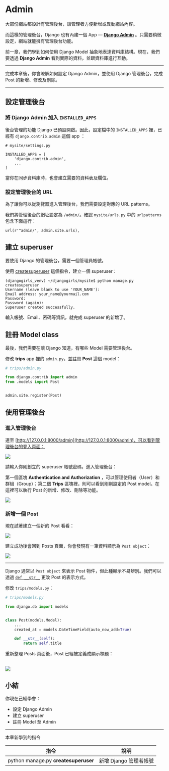 # Admin

大部份網站都設計有管理後台，讓管理者方便新增或異動網站內容。

而這樣的管理後台，Django 也有內建一個 App — [**Django Admin**](https://docs.djangoproject.com/en/1.11/ref/contrib/admin/) 。只需要稍微設定，網站就能擁有管理後台功能。

前一章，我們學到如何使用 Django Model 抽象地表達資料庫結構。現在，我們要透過 **Django Admin** 看到實際的資料，並跟資料庫進行互動。

---

完成本章後，你會瞭解如何設定 Django Admin，並使用 Django 管理後台，完成 Post 的新增、修改及刪除。

---

## 設定管理後台

### 將 Django Admin 加入 `INSTALLED_APPS`

後台管理的功能 Django 已預設開啟。因此，設定檔中的 `INSTALLED_APPS` 裡，已經有 `django.contrib.admin` 這個 app ：

```
# mysite/settings.py

INSTALLED_APPS = [
    'django.contrib.admin',
    ...
]
```

當你在同步資料庫時，也會建立需要的資料表及欄位。

### 設定管理後台的 URL

為了讓你可以從瀏覽器進入管理後台，我們需要設定對應的 URL patterns。

我們將管理後台的網址設定為 `/admin/`。確認 `mysite/urls.py` 中的 `urlpatterns` 包含下面這行：

```
url(r'^admin/', admin.site.urls),
```

## 建立 superuser

要使用 Django 的管理後台，需要一個管理員帳號。

使用 [createsuperuser](https://docs.djangoproject.com/en/1.11/ref/django-admin/#django-admin-createsuperuser) 這個指令，建立一個 superuser：

```
(djangogirls_venv) ~/djangogirls/mysite$ python manage.py createsuperuser
Username (leave blank to use 'YOUR_NAME'):
Email address: your_name@yourmail.com
Password:
Password (again):
Superuser created successfully.

```
輸入帳號、Email、密碼等資訊，就完成 superuser 的新增了。


## 註冊 Model class

最後，我們需要在讓 Django 知道，有哪些 Model 需要管理後台。

修改 **trips** app 裡的 `admin.py`，並註冊 **Post** 這個 model：

```python
# trips/admin.py

from django.contrib import admin
from .models import Post


admin.site.register(Post)
```

## 使用管理後台

### 進入管理後台

連至 [http://127.0.0.1:8000/admin](http://127.0.0.1:8000/admin)，可以看到管理後台的登入頁面：

![](./../images/django-admin-login.png)

請輸入你剛創立的 superuser 帳號密碼，進入管理後台：

第一個區塊 **Authentication and Authorization** ，可以管理使用者（User）和 群組（Group）；第二個 **Trips** 區塊裡，則可以看到剛剛設定的 Post model。在這裡可以執行 Post 的新增、修改、刪除等功能。

![](./../images/django-admin-home.png)


### 新增一個 Post

現在試著建立一個新的 Post 看看：

![](./../images/django-admin-add-post.png)

建立成功後會回到 Posts 頁面，你會發現有一筆資料顯示為 `Post object`：

![](./../images/django-admin-posts-1.png)

---

Django 通常以 `Post object` 來表示 Post 物件，但此種顯示不易辨別。我們可以透過 [`def __str__`](https://docs.djangoproject.com/en/1.11/ref/models/instances/#str)  更改 Post 的表示方式。

修改 `trips/models.py`：

```python
# trips/models.py

from django.db import models


class Post(models.Model):
    ...
    created_at = models.DateTimeField(auto_now_add=True)

    def __str__(self):
        return self.title
```

重新整理 Posts 頁面後，Post 已經被定義成顯示標題：

![](./../images/django-admin-posts-2.png)
---

## 小結

你現在己經學會：

- 設定 Django Admin
- 建立 superuser
- 註冊 Model 至 Admin

---

本章新學到的指令

| 指令| 說明 |
| ---|--- |
| python manage.py **createsuperuser** | 新增 Django 管理者帳號 |


